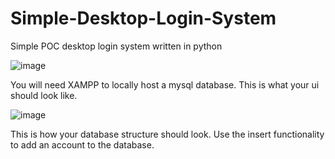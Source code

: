 # Simple-Desktop-Login-System
Simple POC desktop login system written in python

![image](https://user-images.githubusercontent.com/67027710/114073922-be994280-989b-11eb-8afe-f972c78dd126.png)

You will need XAMPP to locally host a mysql database. This is what your ui should look like.

![image](https://user-images.githubusercontent.com/67027710/114073982-cbb63180-989b-11eb-82dc-4784d1881e63.png)

This is how your database structure should look. Use the insert functionality to add an account to the database.
